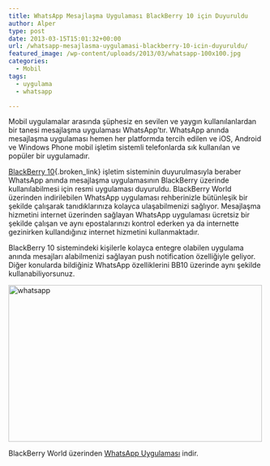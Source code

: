 ```yaml
---
title: WhatsApp Mesajlaşma Uygulaması BlackBerry 10 için Duyuruldu
author: Alper
type: post
date: 2013-03-15T15:01:32+00:00
url: /whatsapp-mesajlasma-uygulamasi-blackberry-10-icin-duyuruldu/
featured_image: /wp-content/uploads/2013/03/whatsapp-100x100.jpg
categories:
  - Mobil
tags:
  - uygulama
  - whatsapp

---
```

Mobil uygulamalar arasında şüphesiz en sevilen ve yaygın kullanılanlardan bir tanesi mesajlaşma uygulaması WhatsApp’tır. WhatsApp anında mesajlaşma uygulaması hemen her platformda tercih edilen ve iOS, Android ve Windows Phone mobil işletim sistemli telefonlarda sık kullanılan ve popüler bir uygulamadır.

[BlackBerry 10][1]{.broken_link} işletim sisteminin duyurulmasıyla beraber WhatsApp anında mesajlaşma uygulamasının BlackBerry üzerinde kullanılabilmesi için resmi uygulaması duyuruldu. BlackBerry World üzerinden indirilebilen WhatsApp uygulaması rehberinizle bütünleşik bir şekilde çalışarak tanıdıklarınıza kolayca ulaşabilmenizi sağlıyor. Mesajlaşma hizmetini internet üzerinden sağlayan WhatsApp uygulaması ücretsiz bir şekilde çalışan ve aynı epostalarınızı kontrol ederken ya da internette gezinirken kullandığınız internet hizmetini kullanmaktadır.

BlackBerry 10 sistemindeki kişilerle kolayca entegre olabilen uygulama anında mesajları alabilmenizi sağlayan push notification özelliğiyle geliyor. Diğer konularda bildiğiniz WhatsApp özelliklerini BB10 üzerinde aynı şekilde kullanabiliyorsunuz.

<img class="aligncenter size-full wp-image-13342" alt="whatsapp" src="https://www.murekkep.org/wp-content/uploads/2013/03/whatsapp.jpg" width="500" height="309" srcset="https://www.murekkep.org/wp-content/uploads/2013/03/whatsapp.jpg 500w, https://www.murekkep.org/wp-content/uploads/2013/03/whatsapp-400x247.jpg 400w, https://www.murekkep.org/wp-content/uploads/2013/03/whatsapp-50x30.jpg 50w, https://www.murekkep.org/wp-content/uploads/2013/03/whatsapp-125x77.jpg 125w, https://www.murekkep.org/wp-content/uploads/2013/03/whatsapp-300x185.jpg 300w, https://www.murekkep.org/wp-content/uploads/2013/03/whatsapp-493x305.jpg 493w" sizes="(max-width: 500px) 100vw, 500px" /> 

BlackBerry World üzerinden <a href="https://appworld.blackberry.com/webstore/content/2360/" target="_blank" class="broken_link">WhatsApp Uygulaması</a> indir.

 [1]: https://www.murekkep.org/blackberry-z10-ve-q10-telefonlar-blackberry-10-mobil-isletim-sistemi-ile-duyuruldu-11430 "BlackBerry Z10 ve Q10 Telefonlar BlackBerry 10 Mobil İşletim Sistemi ile Duyuruldu"